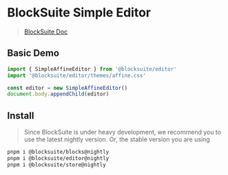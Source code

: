 # BlockSuite Simple Editor

> [BlockSuite Doc](https://block-suite.com/getting-started.html)

## Basic Demo

```ts
import { SimpleAffineEditor } from '@blocksuite/editor'
import '@blocksuite/editor/themes/affine.css'

const editor = new SimpleAffineEditor()
document.body.appendChild(editor)
```

## Install

> Since BlockSuite is under heavy development, we recommend you to use the latest nightly version.
> Or, the stable version you are using

```bash
pnpm i @blocksuite/blocks@nightly
pnpm i @blocksuite/editor@nightly
pnpm i @blocksuite/store@nightly
```
